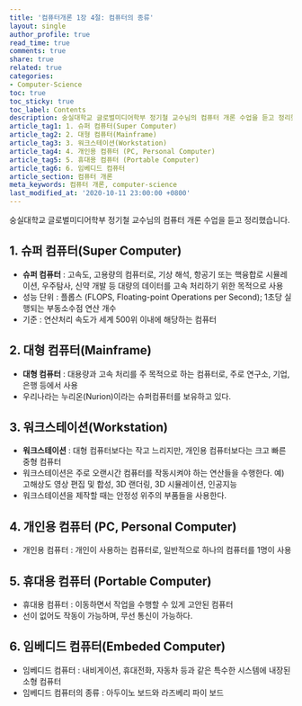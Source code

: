 ```yaml
---
title: '컴퓨터개론 1장 4절: 컴퓨터의 종류'
layout: single
author_profile: true
read_time: true
comments: true
share: true
related: true
categories:
- Computer-Science
toc: true
toc_sticky: true
toc_label: Contents
description: 숭실대학교 글로벌미디어학부 정기철 교수님의 컴퓨터 개론 수업을 듣고 정리했습니다.
article_tag1: 1. 슈퍼 컴퓨터(Super Computer)
article_tag2: 2. 대형 컴퓨터(Mainframe)
article_tag3: 3. 워크스테이션(Workstation)
article_tag4: 4. 개인용 컴퓨터 (PC, Personal Computer)
article_tag5: 5. 휴대용 컴퓨터 (Portable Computer)
article_tag6: 6. 임베디드 컴퓨터
article_section: 컴퓨터 개론
meta_keywords: 컴퓨터 개론, computer-science
last_modified_at: '2020-10-11 23:00:00 +0800'
---
```


숭실대학교 글로벌미디어학부 정기철 교수님의 컴퓨터 개론 수업을 듣고 정리했습니다.

## 1. 슈퍼 컴퓨터(Super Computer)
- **슈퍼 컴퓨터** : 고속도, 고용량의 컴퓨터로, 기상 해석, 항공기 또는 핵융합로 시뮬레이션, 우주탐사, 신약 개발 등 대량의 데이터를 고속 처리하기 위한 목적으로 사용
- 성능 단위 :  플롭스 (FLOPS, Floating-point Operations per Second);
		    1초당 실행되는 부동소수점 연산 개수
- 기준 : 연산처리 속도가 세계 500위 이내에 해당하는 컴퓨터

## 2. 대형 컴퓨터(Mainframe)
- **대형 컴퓨터** : 대용량과 고속 처리를 주 목적으로 하는 컴퓨터로, 주로 연구소, 기업, 은행 등에서 사용
- 우리나라는  누리온(Nurion)이라는 슈퍼컴퓨터를 보유하고 있다.

## 3. 워크스테이션(Workstation)
- **워크스테이션** : 대형 컴퓨터보다는 작고 느리지만, 개인용 컴퓨터보다는 크고 빠른 중형 컴퓨터
- 워크스테이션은 주로 오랜시간 컴퓨터를 작동시켜야 하는 연산들을 수행한다.
  예) 고해상도 영상 편집 및 합성, 3D 랜더링, 3D 시뮬레이션, 인공지능
- 워크스테이션을 제작할 때는 안정성 위주의 부품들을 사용한다.

## 4. 개인용 컴퓨터 (PC, Personal Computer)
- 개인용 컴퓨터 : 개인이 사용하는 컴퓨터로, 일반적으로 하나의 컴퓨터를 1명이 사용

## 5. 휴대용 컴퓨터 (Portable Computer)
- 휴대용 컴퓨터 : 이동하면서 작업을 수행할 수 있게 고안된 컴퓨터
- 선이 없어도 작동이 가능하며, 무선 통신이 가능하다.

## 6. 임베디드 컴퓨터(Embeded Computer)
- 임베디드 컴퓨터 : 내비게이션, 휴대전화, 자동차 등과 같은 특수한 시스템에 내장된 소형 컴퓨터
- 임베디드 컴퓨터의 종류 : 아두이노 보드와 라즈베리 파이 보드
